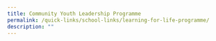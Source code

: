 ```yaml
---
title: Community Youth Leadership Programme
permalink: /quick-links/school-links/learning-for-life-programme/
description: ""
---
```

